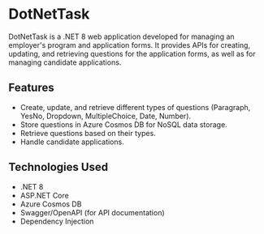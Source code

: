 # **DotNetTask**

DotNetTask is a .NET 8 web application developed for managing an employer's program and application forms. It provides APIs for creating, updating, and retrieving questions for the application forms, as well as for managing candidate applications.

## **Features**

* Create, update, and retrieve different types of questions (Paragraph, YesNo, Dropdown, MultipleChoice, Date, Number).
* Store questions in Azure Cosmos DB for NoSQL data storage.
* Retrieve questions based on their types.
* Handle candidate applications.
  
## **Technologies Used**

* .NET 8
* ASP.NET Core
* Azure Cosmos DB
* Swagger/OpenAPI (for API documentation)
* Dependency Injection
